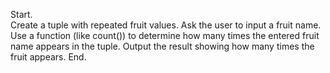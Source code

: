 Start.  
Create a tuple with repeated fruit values.
Ask the user to input a fruit name. 
Use a function (like count()) to determine how many times the entered fruit name appears in the tuple.
Output the result showing how many times the fruit appears.
End.